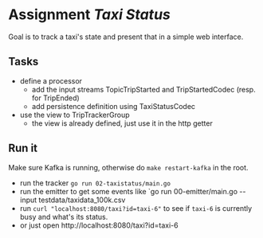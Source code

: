 # Assignment _Taxi Status_

Goal is to track a taxi's state and present that in a simple web interface.

## Tasks

* define a processor
  * add the input streams TopicTripStarted and TripStartedCodec (resp. for TripEnded)
  * add persistence definition using TaxiStatusCodec
* use the view to TripTrackerGroup
  * the view is already defined, just use it in the http getter


## Run it
Make sure Kafka is running, otherwise do `make restart-kafka` in the root.

* run the tracker `go run 02-taxistatus/main.go`
* run the emitter to get some events like `go run 00-emitter/main.go --input testdata/taxidata_100k.csv
* run `curl "localhost:8080/taxi?id=taxi-6"` to see if `taxi-6` is currently busy and what's its status.
* or just open http://localhost:8080/taxi?id=taxi-6
